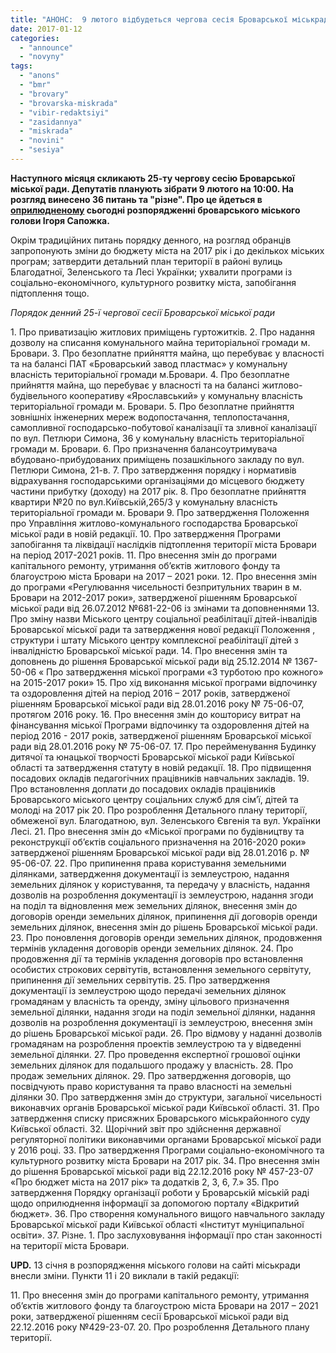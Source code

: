 ```yaml
---
title: "АНОНС:  9 лютого відбудеться чергова сесія Броварської міськради"
date: 2017-01-12
categories: 
  - "announce"
  - "novyny"
tags: 
  - "anons"
  - "bmr"
  - "brovary"
  - "brovarska-miskrada"
  - "vibir-redaktsiyi"
  - "zasidannya"
  - "miskrada"
  - "novini"
  - "sesiya"
---
```


**Наступного місяця скликають 25-ту чергову сесію Броварської міської ради. Депутатів планують зібрати 9 лютого на 10:00. На розгляд винесено 36 питань та "різне". Про це йдеться в [оприлюдненому](http://brovary-rada.gov.ua/documents/26548.html) сьогодні розпорядженні броварського міського голови Ігоря Сапожка.**

Окрім традиційних питань порядку денного, на розгляд обранців запропонують зміни до бюджету міста на 2017 рік і до декількох міських програм; затвердити детальний план території в районі вулиць Благодатної, Зеленського та Лесі Українки; ухвалити програми із соціально-економічного, культурного розвитку міста, запобігання підтоплення тощо.

_Порядок денний 25-ї чергової сесії Броварської міської ради_

1\. Про приватизацію житлових приміщень гуртожитків. 2. Про надання дозволу на списання комунального майна територіальної громади м. Бровари. 3. Про безоплатне прийняття майна, що перебуває у власності та на балансі ПАТ «Броварський завод пластмас» у комунальну власність територіальної громади м.Бровари. 4. Про безоплатне прийняття майна, що перебуває у власності та на балансі житлово-будівельного кооперативу «Ярославський» у комунальну власність територіальної громади м. Бровари. 5. Про безоплатне прийняття зовнішніх інженерних мереж водопостачання, теплопостачання, самопливної господарсько-побутової каналізації та зливної каналізації по вул. Петлюри Симона, 36 у комунальну власність територіальної громади м. Бровари. 6. Про призначення балансоутримувача вбудовано-прибудованих приміщень позашкільного закладу по вул. Петлюри Симона, 21-в. 7. Про затвердження порядку і нормативів відрахування господарськими організаціями до місцевого бюджету частини прибутку (доходу) на 2017 рік. 8. Про безоплатне прийняття квартири №20 по вул.Київській,265/3 у комунальну власність територіальної громади м. Бровари 9. Про затвердження Положення про Управління житлово-комунального господарства Броварської міської ради в новій редакції. 10. Про затвердження Програми запобігання та ліквідації наслідків підтоплення території міста Бровари на період 2017-2021 років. 11. Про внесення змін до програми капітального ремонту, утримання об’єктів житлового фонду та благоустрою міста Бровари на 2017 – 2021 роки. 12. Про внесення змін до програми «Регулювання чисельності безпритульних тварин в м. Бровари на 2012-2017 роки», затвердженої рішенням Броварської міської ради від 26.07.2012 №681-22-06 із змінами та доповненнями 13. Про зміну назви Міського центру соціальної реабілітації дітей-інвалідів Броварської міської ради та затвердження нової редакції Положення , структури і штату Міського центру комплексної реабілітації дітей з інвалідністю Броварської міської ради. 14. Про внесення змін та доповнень до рішення Броварської міської ради від 25.12.2014 № 1367-50-06 « Про затвердження міської програми «З турботою про кожного» на 2015-2017 роки» 15. Про хід виконання міської програми відпочинку та оздоровлення дітей на період 2016 – 2017 років, затвердженої рішенням Броварської міської ради від 28.01.2016 року № 75-06-07, протягом 2016 року. 16. Про внесення змін до кошторису витрат на фінансування міської Програми відпочинку та оздоровлення дітей на період 2016 - 2017 років, затвердженої рішенням Броварської міської ради від 28.01.2016 року № 75-06-07. 17. Про перейменування Будинку дитячої та юнацької творчості Броварської міської ради Київської області та затвердження статуту в новій редакції. 18. Про підвищення посадових окладів педагогічних працівників навчальних закладів. 19. Про встановлення доплати до посадових окладів працівників Броварського міського центру соціальних служб для сім’ї, дітей та молоді на 2017 рік 20. Про розроблення Детального плану території, обмеженої вул. Благодатною, вул. Зеленського Євгенія та вул. Українки Лесі. 21. Про внесення змін до «Міської програми по будівництву та реконструкції об’єктів соціального призначення на 2016-2020 роки» затвердженої рішенням Броварської міської ради від 28.01.2016 р. № 95-06-07. 22. Про припинення права користування земельними ділянками, затвердження документації із землеустрою, надання земельних ділянок у користування, та передачу у власність, надання дозволів на розроблення документації із землеустрою, надання згоди на поділ та відновлення меж земельних ділянок, внесення змін до договорів оренди земельних ділянок, припинення дії договорів оренди земельних ділянок, внесення змін до рішень Броварської міської ради. 23. Про поновлення договорів оренди земельних ділянок, продовження термінів укладення договорів оренди земельних ділянок. 24. Про продовження дії та термінів укладення договорів про встановлення особистих строкових сервітутів, встановлення земельного сервітуту, припинення дії земельних сервітутів. 25. Про затвердження документації із землеустрою щодо передачі земельних ділянок громадянам у власність та оренду, зміну цільового призначення земельної ділянки, надання згоди на поділ земельної ділянки, надання дозволів на розроблення документації із землеустрою, внесення змін до рішень Броварської міської ради. 26. Про відмову у наданні дозволів громадянам на розроблення проектів землеустрою та у відведенні земельної ділянки. 27. Про проведення експертної грошової оцінки земельних ділянок для подальшого продажу у власність. 28. Про продаж земельних ділянок. 29. Про затвердження договорів, що посвідчують право користування та право власності на земельні ділянки 30. Про затвердження змін до структури, загальної чисельності виконавчих органів Броварської міської ради Київської області. 31. Про затвердження списку присяжних Броварського міськрайонного суду Київської області. 32. Щорічний звіт про здійснення державної регуляторної політики виконавчими органами Броварської міської ради у 2016 році. 33. Про затвердження Програми соціально-економічного та культурного розвитку міста Бровари на 2017 рік. 34. Про внесення змін до рішення Броварської міської ради від 22.12.2016 року № 457-23-07 «Про бюджет міста на 2017 рік» та додатків 2, 3, 6, 7.» 35. Про затвердження Порядку організації роботи у Броварській міській раді щодо оприлюднення інформації за допомогою порталу «Відкритий бюджет». 36. Про створення комунального вищого навчального закладу Броварської міської ради Київської області «Інститут муніципальної освіти». 37. Різне. 1. Про заслуховування інформації про стан законності на території міста Бровари.

**UPD.** 13 січня в розпорядження міського голови на сайті міськради внесли зміни. Пункти 11 і 20 виклали в такій редакції:

11\. Про внесення змін до програми капітального ремонту, утримання об’єктів житлового фонду та благоустрою міста Бровари на 2017 – 2021 роки, затвердженої рішенням сесії Броварської міської ради від 22.12.2016 року №429-23-07. 20. Про розроблення Детального плану території.
